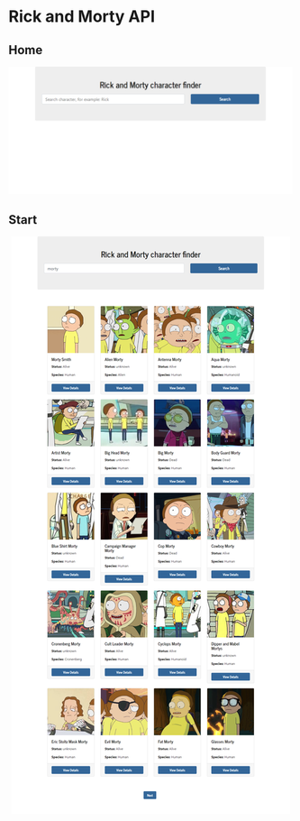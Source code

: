 # Rick and Morty API


## Home
<p align="center"><img src="1.png"></p>

## Start
<p align="center"><img src="2.png"></p>